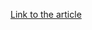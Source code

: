 [Link to the article](https://virusbulletin.com/virusbulletin/2019/01/vb2018-paper-inside-formbook-infostealer/)
